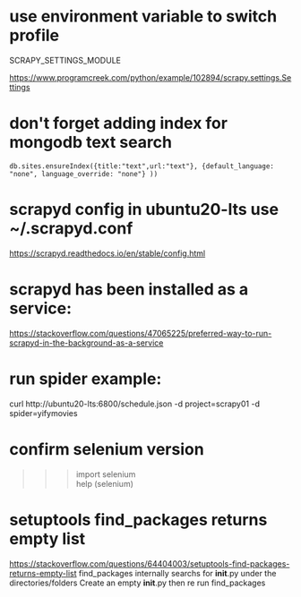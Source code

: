 # use environment variable to switch profile
SCRAPY_SETTINGS_MODULE

https://www.programcreek.com/python/example/102894/scrapy.settings.Settings

# don't forget adding index for mongodb text search

```
db.sites.ensureIndex({title:"text",url:"text"}, {default_language: "none", language_override: "none"} ))
```

# scrapyd config in ubuntu20-lts use ~/.scrapyd.conf
https://scrapyd.readthedocs.io/en/stable/config.html

# scrapyd has been installed as a service:
https://stackoverflow.com/questions/47065225/preferred-way-to-run-scrapyd-in-the-background-as-a-service

# run spider example:
curl http://ubuntu20-lts:6800/schedule.json -d project=scrapy01 -d spider=yifymovies

# confirm selenium version
>>> import selenium    
>>> help (selenium)


# setuptools find_packages returns empty list
https://stackoverflow.com/questions/64404003/setuptools-find-packages-returns-empty-list
find_packages internally searchs for __init__.py under the directories/folders
Create an empty __init__.py then re run find_packages